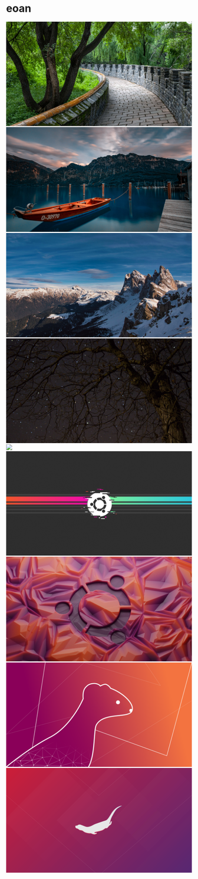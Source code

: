 # eoan

<img src=https://raw.githubusercontent.com/azzamsa/ubuntu-wallpapers/main/curated/eoan/Beijling_park_burial_path_by_Mattias_Andersson.jpg>

<img src=https://raw.githubusercontent.com/azzamsa/ubuntu-wallpapers/main/curated/eoan/Frozen_sunset_on_the_lake_by_Manuel_Arslanyan.jpg>

<img src=https://raw.githubusercontent.com/azzamsa/ubuntu-wallpapers/main/curated/eoan/Origin_of_nature_by_Julian_Tomasini.jpg>

<img src=https://raw.githubusercontent.com/azzamsa/ubuntu-wallpapers/main/curated/eoan/Sky_Sparkles_by_Joe_Thompson.jpg>

<img src=https://raw.githubusercontent.com/azzamsa/ubuntu-wallpapers/main/curated/eoan/Stargazing_by_Marcel_Kächele.jpg>

<img src=https://raw.githubusercontent.com/azzamsa/ubuntu-wallpapers/main/curated/eoan/Ubuntu_80s_glitch_by_Abubakar_NK.jpg>

<img src=https://raw.githubusercontent.com/azzamsa/ubuntu-wallpapers/main/curated/eoan/Ubuntu_gel_by_Midge_Mantissa_Sinnaeve.jpg>

<img src=https://raw.githubusercontent.com/azzamsa/ubuntu-wallpapers/main/curated/eoan/Ermine_lines_by_Gustavo_Brenner.png>

<img src=https://raw.githubusercontent.com/azzamsa/ubuntu-wallpapers/main/curated/eoan/Flight_dive_by_Nicolas_Silva.png>

